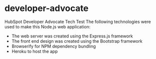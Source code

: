 # developer-advocate
HubSpot Developer Advocate Tech Test
The following technologies were used to make this Node.js web application:
- The web server was created using the Express.js framework
- The front end design was created using the Bootstrap framework
- Browserify for NPM dependency bundling
- Heroku to host the app
